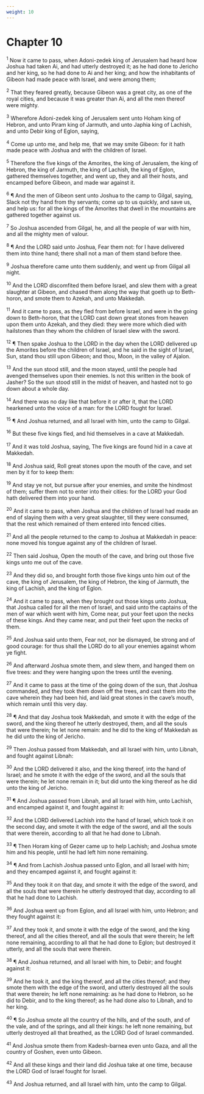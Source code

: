 ```yaml
---
weight: 10
---
```


# Chapter 10

<sup>1</sup> Now it came to pass, when Adoni-zedek king of Jerusalem had heard how Joshua had taken Ai, and had utterly destroyed it; as he had done to Jericho and her king, so he had done to Ai and her king; and how the inhabitants of Gibeon had made peace with Israel, and were among them; 

<sup>2</sup> That they feared greatly, because Gibeon was a great city, as one of the royal cities, and because it was greater than Ai, and all the men thereof were mighty. 

<sup>3</sup> Wherefore Adoni-zedek king of Jerusalem sent unto Hoham king of Hebron, and unto Piram king of Jarmuth, and unto Japhia king of Lachish, and unto Debir king of Eglon, saying, 

<sup>4</sup> Come up unto me, and help me, that we may smite Gibeon: for it hath made peace with Joshua and with the children of Israel. 

<sup>5</sup> Therefore the five kings of the Amorites, the king of Jerusalem, the king of Hebron, the king of Jarmuth, the king of Lachish, the king of Eglon, gathered themselves together, and went up, they and all their hosts, and encamped before Gibeon, and made war against it. 

<sup>6</sup> ¶ And the men of Gibeon sent unto Joshua to the camp to Gilgal, saying, Slack not thy hand from thy servants; come up to us quickly, and save us, and help us: for all the kings of the Amorites that dwell in the mountains are gathered together against us. 

<sup>7</sup> So Joshua ascended from Gilgal, he, and all the people of war with him, and all the mighty men of valour. 

<sup>8</sup> ¶ And the LORD said unto Joshua, Fear them not: for I have delivered them into thine hand; there shall not a man of them stand before thee. 

<sup>9</sup> Joshua therefore came unto them suddenly, and went up from Gilgal all night. 

<sup>10</sup> And the LORD discomfited them before Israel, and slew them with a great slaughter at Gibeon, and chased them along the way that goeth up to Beth-horon, and smote them to Azekah, and unto Makkedah. 

<sup>11</sup> And it came to pass, as they fled from before Israel, and were in the going down to Beth-horon, that the LORD cast down great stones from heaven upon them unto Azekah, and they died: they were more which died with hailstones than they whom the children of Israel slew with the sword. 

<sup>12</sup> ¶ Then spake Joshua to the LORD in the day when the LORD delivered up the Amorites before the children of Israel, and he said in the sight of Israel, Sun, stand thou still upon Gibeon; and thou, Moon, in the valley of Ajalon. 

<sup>13</sup> And the sun stood still, and the moon stayed, until the people had avenged themselves upon their enemies. Is not this written in the book of Jasher? So the sun stood still in the midst of heaven, and hasted not to go down about a whole day. 

<sup>14</sup> And there was no day like that before it or after it, that the LORD hearkened unto the voice of a man: for the LORD fought for Israel. 

<sup>15</sup> ¶ And Joshua returned, and all Israel with him, unto the camp to Gilgal. 

<sup>16</sup> But these five kings fled, and hid themselves in a cave at Makkedah. 

<sup>17</sup> And it was told Joshua, saying, The five kings are found hid in a cave at Makkedah. 

<sup>18</sup> And Joshua said, Roll great stones upon the mouth of the cave, and set men by it for to keep them: 

<sup>19</sup> And stay ye not, but pursue after your enemies, and smite the hindmost of them; suffer them not to enter into their cities: for the LORD your God hath delivered them into your hand. 

<sup>20</sup> And it came to pass, when Joshua and the children of Israel had made an end of slaying them with a very great slaughter, till they were consumed, that the rest which remained of them entered into fenced cities. 

<sup>21</sup> And all the people returned to the camp to Joshua at Makkedah in peace: none moved his tongue against any of the children of Israel. 

<sup>22</sup> Then said Joshua, Open the mouth of the cave, and bring out those five kings unto me out of the cave. 

<sup>23</sup> And they did so, and brought forth those five kings unto him out of the cave, the king of Jerusalem, the king of Hebron, the king of Jarmuth, the king of Lachish, and the king of Eglon. 

<sup>24</sup> And it came to pass, when they brought out those kings unto Joshua, that Joshua called for all the men of Israel, and said unto the captains of the men of war which went with him, Come near, put your feet upon the necks of these kings. And they came near, and put their feet upon the necks of them. 

<sup>25</sup> And Joshua said unto them, Fear not, nor be dismayed, be strong and of good courage: for thus shall the LORD do to all your enemies against whom ye fight. 

<sup>26</sup> And afterward Joshua smote them, and slew them, and hanged them on five trees: and they were hanging upon the trees until the evening. 

<sup>27</sup> And it came to pass at the time of the going down of the sun, that Joshua commanded, and they took them down off the trees, and cast them into the cave wherein they had been hid, and laid great stones in the cave’s mouth, which remain until this very day. 

<sup>28</sup> ¶ And that day Joshua took Makkedah, and smote it with the edge of the sword, and the king thereof he utterly destroyed, them, and all the souls that were therein; he let none remain: and he did to the king of Makkedah as he did unto the king of Jericho. 

<sup>29</sup> Then Joshua passed from Makkedah, and all Israel with him, unto Libnah, and fought against Libnah: 

<sup>30</sup> And the LORD delivered it also, and the king thereof, into the hand of Israel; and he smote it with the edge of the sword, and all the souls that were therein; he let none remain in it; but did unto the king thereof as he did unto the king of Jericho. 

<sup>31</sup> ¶ And Joshua passed from Libnah, and all Israel with him, unto Lachish, and encamped against it, and fought against it: 

<sup>32</sup> And the LORD delivered Lachish into the hand of Israel, which took it on the second day, and smote it with the edge of the sword, and all the souls that were therein, according to all that he had done to Libnah. 

<sup>33</sup> ¶ Then Horam king of Gezer came up to help Lachish; and Joshua smote him and his people, until he had left him none remaining. 

<sup>34</sup> ¶ And from Lachish Joshua passed unto Eglon, and all Israel with him; and they encamped against it, and fought against it: 

<sup>35</sup> And they took it on that day, and smote it with the edge of the sword, and all the souls that were therein he utterly destroyed that day, according to all that he had done to Lachish. 

<sup>36</sup> And Joshua went up from Eglon, and all Israel with him, unto Hebron; and they fought against it: 

<sup>37</sup> And they took it, and smote it with the edge of the sword, and the king thereof, and all the cities thereof, and all the souls that were therein; he left none remaining, according to all that he had done to Eglon; but destroyed it utterly, and all the souls that were therein. 

<sup>38</sup> ¶ And Joshua returned, and all Israel with him, to Debir; and fought against it: 

<sup>39</sup> And he took it, and the king thereof, and all the cities thereof; and they smote them with the edge of the sword, and utterly destroyed all the souls that were therein; he left none remaining: as he had done to Hebron, so he did to Debir, and to the king thereof; as he had done also to Libnah, and to her king. 

<sup>40</sup> ¶ So Joshua smote all the country of the hills, and of the south, and of the vale, and of the springs, and all their kings: he left none remaining, but utterly destroyed all that breathed, as the LORD God of Israel commanded. 

<sup>41</sup> And Joshua smote them from Kadesh-barnea even unto Gaza, and all the country of Goshen, even unto Gibeon. 

<sup>42</sup> And all these kings and their land did Joshua take at one time, because the LORD God of Israel fought for Israel. 

<sup>43</sup> And Joshua returned, and all Israel with him, unto the camp to Gilgal. 



